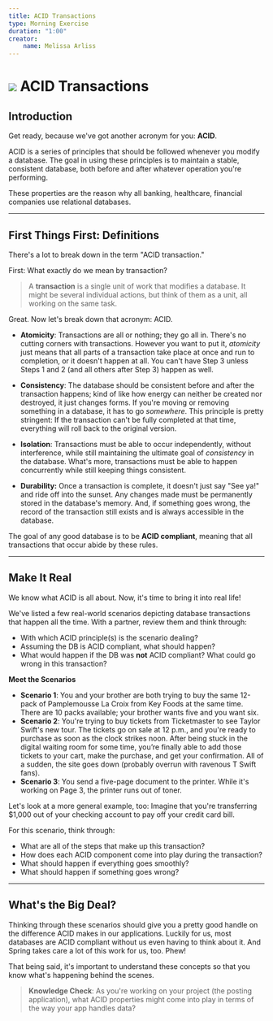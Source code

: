 ```yaml
---
title: ACID Transactions
type: Morning Exercise
duration: "1:00"
creator:
    name: Melissa Arliss
---
```


# ![](https://ga-dash.s3.amazonaws.com/production/assets/logo-9f88ae6c9c3871690e33280fcf557f33.png) ACID Transactions

## Introduction 

Get ready, because we've got another acronym for you: **ACID**.

ACID is a series of principles that should be followed whenever you modify a database. The goal in using these principles is to maintain a stable, consistent database, both before and after whatever operation you're performing.

These properties are the reason why all banking, healthcare, financial companies use relational databases.

---

## First Things First: Definitions

There's a lot to break down in the term "ACID transaction."

First: What exactly do we mean by transaction?

> A **transaction** is a single unit of work that modifies a database. It might be several individual actions, but think of them as a unit, all working on the same task.

Great. Now let's break down that acronym: ACID.

* **Atomicity**: Transactions are all or nothing; they go all in. There's no cutting corners with transactions. However you want to put it, *atomicity* just means that all parts of a transaction take place at once and run to completion, or it doesn't happen at all. You can't have Step 3 unless Steps 1 and 2 (and all others after Step 3) happen as well.

* **Consistency**: The database should be consistent before and after the transaction happens; kind of like how energy can neither be created nor destroyed, it just changes forms. If you're moving or removing something in a database, it has to go *somewhere*. This principle is pretty stringent: If the transaction can't be fully completed at that time, everything will roll back to the original version.

* **Isolation**: Transactions must be able to occur independently, without interference, while still maintaining the ultimate goal of *consistency* in the database. What's more, transactions must be able to happen concurrently while still keeping things consistent.

* **Durability:** Once a transaction is complete, it doesn't just say "See ya!" and ride off into the sunset. Any changes made must be permanently stored in the database's memory. And, if something goes wrong, the record of the transaction still exists and is always accessible in the database.

The goal of any good database is to be **ACID compliant**, meaning that all transactions that occur abide by these rules.

--- 

## Make It Real

We know what ACID is all about. Now, it's time to bring it into real life!

We've listed a few real-world scenarios depicting database transactions that happen all the time. With a partner, review them and think through:
- With which ACID principle(s) is the scenario dealing?
- Assuming the DB is ACID compliant, what should happen?
- What would happen if the DB was **not** ACID compliant? What could go wrong in this transaction?

**Meet the Scenarios**

- **Scenario 1**: You and your brother are both trying to buy the same 12-pack of Pamplemousse La Croix from Key Foods at the same time. There are 10 packs available; your brother wants five and you want six.
- **Scenario 2**: You're trying to buy tickets from Ticketmaster to see Taylor Swift's new tour. The tickets go on sale at 12 p.m., and you're ready to purchase as soon as the clock strikes noon. After being stuck in the digital waiting room for some time, you’re finally able to add those tickets to your cart, make the purchase, and get your confirmation. All of a sudden, the site goes down (probably overrun with ravenous T Swift fans).
- **Scenario 3**: You send a five-page document to the printer. While it's working on Page 3, the printer runs out of toner.

Let's look at a more general example, too: Imagine that you're transferring $1,000 out of your checking account to pay off your credit card bill.

For this scenario, think through:
- What are all of the steps that make up this transaction?
- How does each ACID component come into play during the transaction?
- What should happen if everything goes smoothly?
- What should happen if something goes wrong?

---

## What's the Big Deal?

Thinking through these scenarios should give you a pretty good handle on the difference ACID makes in our applications. Luckily for us, most databases are ACID compliant without us even having to think about it. And Spring takes care a lot of this work for us, too. Phew!

That being said, it's important to understand these concepts so that you know what's happening behind the scenes.

> **Knowledge Check**: As you're working on your project (the posting application), what ACID properties might come into play in terms of the way your app handles data?
